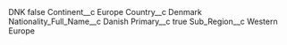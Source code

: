 <?xml version="1.0" encoding="UTF-8"?>
<CustomMetadata xmlns="http://soap.sforce.com/2006/04/metadata" xmlns:xsi="http://www.w3.org/2001/XMLSchema-instance" xmlns:xsd="http://www.w3.org/2001/XMLSchema">
    <label>DNK</label>
    <protected>false</protected>
    <values>
        <field>Continent__c</field>
        <value xsi:type="xsd:string">Europe</value>
    </values>
    <values>
        <field>Country__c</field>
        <value xsi:type="xsd:string">Denmark</value>
    </values>
    <values>
        <field>Nationality_Full_Name__c</field>
        <value xsi:type="xsd:string">Danish</value>
    </values>
    <values>
        <field>Primary__c</field>
        <value xsi:type="xsd:boolean">true</value>
    </values>
    <values>
        <field>Sub_Region__c</field>
        <value xsi:type="xsd:string">Western Europe</value>
    </values>
</CustomMetadata>
